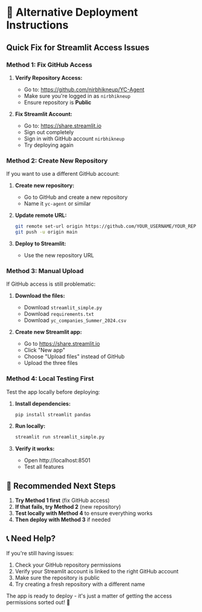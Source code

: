# 🚀 Alternative Deployment Instructions

## Quick Fix for Streamlit Access Issues

### Method 1: Fix GitHub Access
1. **Verify Repository Access:**
   - Go to: https://github.com/nirbhikneup/YC-Agent
   - Make sure you're logged in as `nirbhikneup`
   - Ensure repository is **Public**

2. **Fix Streamlit Account:**
   - Go to: https://share.streamlit.io
   - Sign out completely
   - Sign in with GitHub account `nirbhikneup`
   - Try deploying again

### Method 2: Create New Repository
If you want to use a different GitHub account:

1. **Create new repository:**
   - Go to GitHub and create a new repository
   - Name it `yc-agent` or similar

2. **Update remote URL:**
   ```bash
   git remote set-url origin https://github.com/YOUR_USERNAME/YOUR_REPO.git
   git push -u origin main
   ```

3. **Deploy to Streamlit:**
   - Use the new repository URL

### Method 3: Manual Upload
If GitHub access is still problematic:

1. **Download the files:**
   - Download `streamlit_simple.py`
   - Download `requirements.txt`
   - Download `yc_companies_Summer_2024.csv`

2. **Create new Streamlit app:**
   - Go to https://share.streamlit.io
   - Click "New app"
   - Choose "Upload files" instead of GitHub
   - Upload the three files

### Method 4: Local Testing First
Test the app locally before deploying:

1. **Install dependencies:**
   ```bash
   pip install streamlit pandas
   ```

2. **Run locally:**
   ```bash
   streamlit run streamlit_simple.py
   ```

3. **Verify it works:**
   - Open http://localhost:8501
   - Test all features

## 🎯 Recommended Next Steps

1. **Try Method 1 first** (fix GitHub access)
2. **If that fails, try Method 2** (new repository)
3. **Test locally with Method 4** to ensure everything works
4. **Then deploy with Method 3** if needed

## 📞 Need Help?

If you're still having issues:
1. Check your GitHub repository permissions
2. Verify your Streamlit account is linked to the right GitHub account
3. Make sure the repository is public
4. Try creating a fresh repository with a different name

The app is ready to deploy - it's just a matter of getting the access permissions sorted out! 🚀
